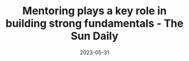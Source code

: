 ---
category:
- .nan
date: 2023-05-31
keyword_suggestion: hyperautomation digital twin
post_inspiration: https://www.thesundaily.my/business/mentoring-plays-a-key-role-in-building-strong-fundamentals-DA10320443
silot_terms: digital automate
title: Mentoring plays a key role in building strong fundamentals - The Sun Daily
---